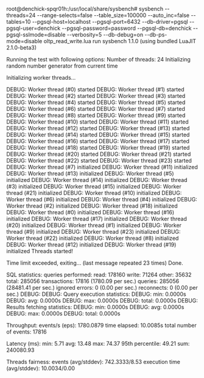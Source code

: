 root@denchick-spqr01h:/usr/local/share/sysbench# sysbench  --threads=24 --range-selects=false  --table_size=100000 --auto_inc=false --tables=10 --pgsql-host=localhost --pgsql-port=6432 --db-driver=pgsql --pgsql-user=denchick --pgsql-password=password --pgsql-db=denchick --pgsql-sslmode=disable --verbosity=5 --db-debug=on  --db-ps-mode=disable oltp_read_write.lua run
sysbench 1.1.0 (using bundled LuaJIT 2.1.0-beta3)

Running the test with following options:
Number of threads: 24
Initializing random number generator from current time


Initializing worker threads...

DEBUG: Worker thread (#0) started
DEBUG: Worker thread (#1) started
DEBUG: Worker thread (#2) started
DEBUG: Worker thread (#3) started
DEBUG: Worker thread (#4) started
DEBUG: Worker thread (#5) started
DEBUG: Worker thread (#6) started
DEBUG: Worker thread (#7) started
DEBUG: Worker thread (#8) started
DEBUG: Worker thread (#9) started
DEBUG: Worker thread (#10) started
DEBUG: Worker thread (#11) started
DEBUG: Worker thread (#12) started
DEBUG: Worker thread (#13) started
DEBUG: Worker thread (#14) started
DEBUG: Worker thread (#15) started
DEBUG: Worker thread (#16) started
DEBUG: Worker thread (#17) started
DEBUG: Worker thread (#18) started
DEBUG: Worker thread (#19) started
DEBUG: Worker thread (#20) started
DEBUG: Worker thread (#21) started
DEBUG: Worker thread (#22) started
DEBUG: Worker thread (#23) started
DEBUG: Worker thread (#7) initialized
DEBUG: Worker thread (#11) initialized
DEBUG: Worker thread (#13) initialized
DEBUG: Worker thread (#5) initialized
DEBUG: Worker thread (#14) initialized
DEBUG: Worker thread (#3) initialized
DEBUG: Worker thread (#15) initialized
DEBUG: Worker thread (#21) initialized
DEBUG: Worker thread (#10) initialized
DEBUG: Worker thread (#6) initialized
DEBUG: Worker thread (#4) initialized
DEBUG: Worker thread (#2) initialized
DEBUG: Worker thread (#18) initialized
DEBUG: Worker thread (#0) initialized
DEBUG: Worker thread (#16) initialized
DEBUG: Worker thread (#17) initialized
DEBUG: Worker thread (#20) initialized
DEBUG: Worker thread (#1) initialized
DEBUG: Worker thread (#9) initialized
DEBUG: Worker thread (#23) initialized
DEBUG: Worker thread (#22) initialized
DEBUG: Worker thread (#8) initialized
DEBUG: Worker thread (#12) initialized
DEBUG: Worker thread (#19) initialized
Threads started!

Time limit exceeded, exiting...
(last message repeated 23 times)
Done.

SQL statistics:
    queries performed:
        read:                            178160
        write:                           71264
        other:                           35632
        total:                           285056
    transactions:                        17816  (1780.09 per sec.)
    queries:                             285056 (28481.41 per sec.)
    ignored errors:                      0      (0.00 per sec.)
    reconnects:                          0      (0.00 per sec.)
DEBUG: 
DEBUG: Query execution statistics:
DEBUG:     min:                                0.0000s
DEBUG:     avg:                                0.0000s
DEBUG:     max:                                0.0000s
DEBUG:   total:                                0.0000s
DEBUG: Results fetching statistics:
DEBUG:     min:                                0.0000s
DEBUG:     avg:                                0.0000s
DEBUG:     max:                                0.0000s
DEBUG:   total:                                0.0000s

Throughput:
    events/s (eps):                      1780.0879
    time elapsed:                        10.0085s
    total number of events:              17816

Latency (ms):
         min:                                    5.71
         avg:                                   13.48
         max:                                   74.37
         95th percentile:                       49.21
         sum:                               240080.93

Threads fairness:
    events (avg/stddev):           742.3333/8.53
    execution time (avg/stddev):   10.0034/0.00
